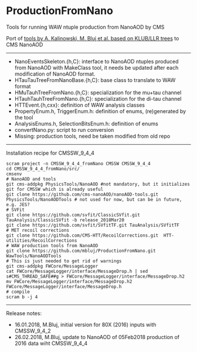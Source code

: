 # ProductionFromNano

Tools for running WAW ntuple production from NanoAOD by CMS

Port of [tools by A. Kalinowski, M. Bluj et al. based on KLUB/LLR trees](https://github.com/akalinow/Production.git) to CMS NanoAOD

---

* NanoEventsSkeleton.{h,C}: interface to NanoAOD ntuples produced from NanoAOD with MakeClass tool, it needs be updated after each modification of NanoAOD format.
* HTauTauTreeFromNanoBase.{h,C}: base class to translate to WAW format
* HMuTauhTreeFromNano.{h,C}: specialization for the mu+tau channel
* HTauhTauhTreeFromNano.{h,C}: specialization for the di-tau channel
* HTTEvent.{h,cxx}: definition of WAW analysis classes
* PropertyEnum.h, TriggerEnum.h: definition of enums, (re)generated by the tool
* AnalysisEnums.h, SelectionBitsEnum.h: definition of enums
* convertNano.py: script to run conversion
* Missing: production tools, need be taken modified from old repo

---

Installation recipe for CMSSW_9_4_4
```
scram project -n CMSSW_9_4_4_fromNano CMSSW CMSSW_9_4_4
cd CMSSW_9_4_4_fromNano/src/
cmsenv
# NanoAOD and tools 
git cms-addpkg PhysicsTools/NanoAOD #not mandatory, but it initializes git for CMSSW which is already useful
git clone https://github.com/cms-nanoAOD/nanoAOD-tools.git PhysicsTools/NanoAODTools # not used for now, but can be in future, e.g. JES?
# SVFit
git clone https://github.com/svfit/ClassicSVfit.git TauAnalysis/ClassicSVfit -b release_2018Mar20
git clone https://github.com/svfit/SVfitTF.git TauAnalysis/SVfitTF
# MET recoil corrections
git clone https://github.com/CMS-HTT/RecoilCorrections.git  HTT-utilities/RecoilCorrections
# WAW production tools from NanoAOD
git clone https://github.com/mbluj/ProductionFromNano.git WawTools/NanoAODTools
# This is just needed to get rid of warnings
git cms-addpkg FWCore/MessageLogger
cat FWCore/MessageLogger/interface/MessageDrop.h | sed s#CMS_THREAD_SAFE##g > FWCore/MessageLogger/interface/MessageDrop.h2
mv FWCore/MessageLogger/interface/MessageDrop.h2 FWCore/MessageLogger/interface/MessageDrop.h 
# compile
scram b -j 4
```


---
Release notes:
* 16.01.2018, M.Bluj, initial version for 80X (2016) inputs with CMSSW_9_4_2
* 26.02.2018, M.Bluj, update to NanoAOD of 05Feb2018 production of 2016 data wiht CMSSW_9_4_4
